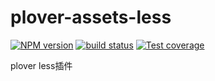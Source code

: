 # plover-assets-less


[![NPM version][npm-image]][npm-url]
[![build status][travis-image]][travis-url]
[![Test coverage][coveralls-image]][coveralls-url]


plover less插件


[npm-image]: https://img.shields.io/npm/v/plover-assets-less.svg?style=flat-square
[npm-url]: https://www.npmjs.com/package/plover-assets-less
[travis-image]: https://img.shields.io/travis/plover-modules/plover-assets-less/master.svg?style=flat-square
[travis-url]: https://travis-ci.org/plover-modules/plover-assets-less
[coveralls-image]: https://img.shields.io/codecov/c/github/plover-modules/plover-assets-less.svg?style=flat-square
[coveralls-url]: https://codecov.io/github/plover-modules/plover-assets-less?branch=master

